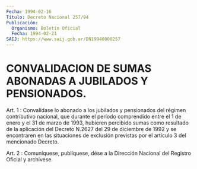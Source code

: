 ```yaml
---
Fecha: 1994-02-16
Título: Decreto Nacional 257/94
Publicación:
  Organismo: Boletín Oficial
  Fecha: 1994-02-21
SAIJ: https://www.saij.gob.ar/DN19940000257
---
```

# CONVALIDACION DE SUMAS ABONADAS A JUBILADOS Y PENSIONADOS.

<a id="1"></a>
Art.  1 : Convalídase lo abonado a los jubilados y pensionados del  régimen    contributivo   nacional,  que  durante  el  período comprendido entre el 1 de enero  y el 31 de marzo de 1993, hubieren percibido sumas como resultado de  la aplicación del Decreto N.2627 del 29 de diciembre de 1992 y se encontraren  en las situaciones de exclusión  previstas  por  el  artículo  3 del mencionado  Decreto.

<a id="2"></a>
Art. 2 : Comuníquese, publíquese, dése a la Dirección Nacional del Registro Oficial y archívese.